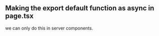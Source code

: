## Making the export default function as async in page.tsx
we can only do this in server components.
